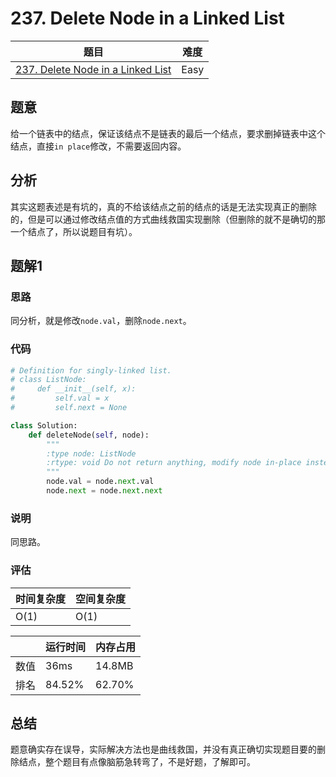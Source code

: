 # 237. Delete Node in a Linked List

| 题目 | 难度 |
| ---- | ---- |
| [237. Delete Node in a Linked List](https://leetcode.com/problems/delete-node-in-a-linked-list/) | Easy |

## 题意

给一个链表中的结点，保证该结点不是链表的最后一个结点，要求删掉链表中这个结点，直接`in place`修改，不需要返回内容。

## 分析

其实这题表述是有坑的，真的不给该结点之前的结点的话是无法实现真正的删除的，但是可以通过修改结点值的方式曲线救国实现删除（但删除的就不是确切的那一个结点了，所以说题目有坑）。

## 题解1

### 思路

同分析，就是修改`node.val`，删除`node.next`。

### 代码

```python
# Definition for singly-linked list.
# class ListNode:
#     def __init__(self, x):
#         self.val = x
#         self.next = None

class Solution:
    def deleteNode(self, node):
        """
        :type node: ListNode
        :rtype: void Do not return anything, modify node in-place instead.
        """
        node.val = node.next.val
        node.next = node.next.next
```

### 说明

同思路。

### 评估

| 时间复杂度 | 空间复杂度 |
| ---- | ---- |
| O(1) | O(1) |

| | 运行时间 | 内存占用 |
| ---- | ---- | ---- |
| 数值 | 36ms | 14.8MB |
| 排名 | 84.52% | 62.70% |

## 总结

题意确实存在误导，实际解决方法也是曲线救国，并没有真正确切实现题目要的删除结点，整个题目有点像脑筋急转弯了，不是好题，了解即可。

